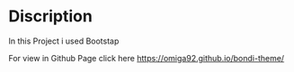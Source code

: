 # Discription
In this Project i used Bootstap

For view in Github Page click here https://omiga92.github.io/bondi-theme/
